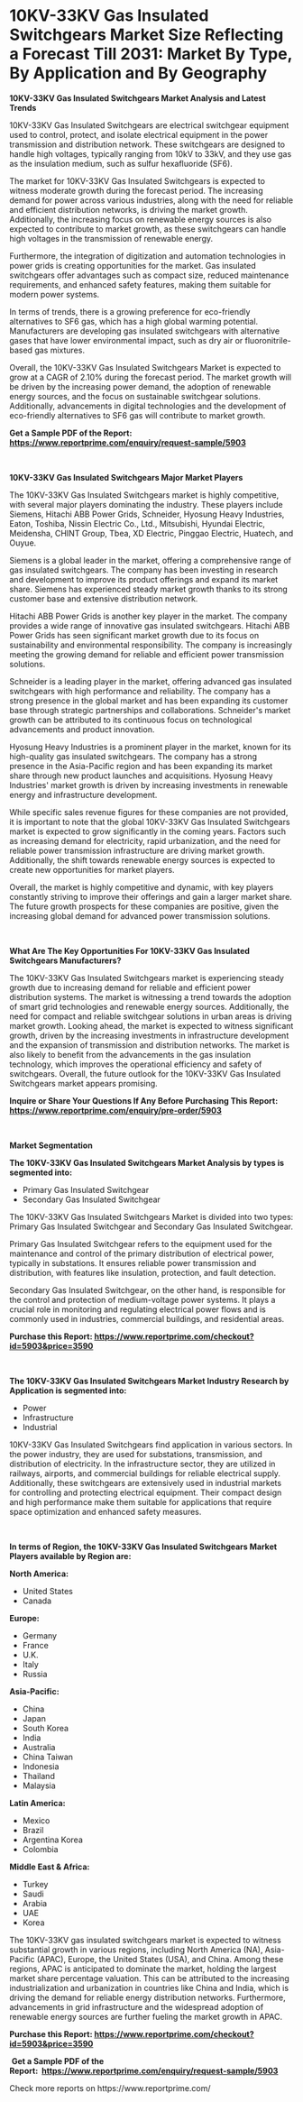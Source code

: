 <p><h1>10KV-33KV Gas Insulated Switchgears Market Size Reflecting a Forecast Till 2031: Market By Type, By Application and By Geography</h1></p><p><strong>10KV-33KV Gas Insulated Switchgears Market Analysis and Latest Trends</strong></p>
<p><p>10KV-33KV Gas Insulated Switchgears are electrical switchgear equipment used to control, protect, and isolate electrical equipment in the power transmission and distribution network. These switchgears are designed to handle high voltages, typically ranging from 10kV to 33kV, and they use gas as the insulation medium, such as sulfur hexafluoride (SF6).</p><p>The market for 10KV-33KV Gas Insulated Switchgears is expected to witness moderate growth during the forecast period. The increasing demand for power across various industries, along with the need for reliable and efficient distribution networks, is driving the market growth. Additionally, the increasing focus on renewable energy sources is also expected to contribute to market growth, as these switchgears can handle high voltages in the transmission of renewable energy.</p><p>Furthermore, the integration of digitization and automation technologies in power grids is creating opportunities for the market. Gas insulated switchgears offer advantages such as compact size, reduced maintenance requirements, and enhanced safety features, making them suitable for modern power systems.</p><p>In terms of trends, there is a growing preference for eco-friendly alternatives to SF6 gas, which has a high global warming potential. Manufacturers are developing gas insulated switchgears with alternative gases that have lower environmental impact, such as dry air or fluoronitrile-based gas mixtures.</p><p>Overall, the 10KV-33KV Gas Insulated Switchgears Market is expected to grow at a CAGR of 2.10% during the forecast period. The market growth will be driven by the increasing power demand, the adoption of renewable energy sources, and the focus on sustainable switchgear solutions. Additionally, advancements in digital technologies and the development of eco-friendly alternatives to SF6 gas will contribute to market growth.</p></p>
<p><strong>Get a Sample PDF of the Report:&nbsp; <a href="https://www.reportprime.com/enquiry/request-sample/5903">https://www.reportprime.com/enquiry/request-sample/5903</a></strong></p>
<p>&nbsp;</p>
<p><strong>10KV-33KV Gas Insulated Switchgears Major Market Players</strong></p>
<p><p>The 10KV-33KV Gas Insulated Switchgears market is highly competitive, with several major players dominating the industry. These players include Siemens, Hitachi ABB Power Grids, Schneider, Hyosung Heavy Industries, Eaton, Toshiba, Nissin Electric Co., Ltd., Mitsubishi, Hyundai Electric, Meidensha, CHINT Group, Tbea, XD Electric, Pinggao Electric, Huatech, and Ouyue.</p><p>Siemens is a global leader in the market, offering a comprehensive range of gas insulated switchgears. The company has been investing in research and development to improve its product offerings and expand its market share. Siemens has experienced steady market growth thanks to its strong customer base and extensive distribution network.</p><p>Hitachi ABB Power Grids is another key player in the market. The company provides a wide range of innovative gas insulated switchgears. Hitachi ABB Power Grids has seen significant market growth due to its focus on sustainability and environmental responsibility. The company is increasingly meeting the growing demand for reliable and efficient power transmission solutions.</p><p>Schneider is a leading player in the market, offering advanced gas insulated switchgears with high performance and reliability. The company has a strong presence in the global market and has been expanding its customer base through strategic partnerships and collaborations. Schneider's market growth can be attributed to its continuous focus on technological advancements and product innovation.</p><p>Hyosung Heavy Industries is a prominent player in the market, known for its high-quality gas insulated switchgears. The company has a strong presence in the Asia-Pacific region and has been expanding its market share through new product launches and acquisitions. Hyosung Heavy Industries' market growth is driven by increasing investments in renewable energy and infrastructure development.</p><p>While specific sales revenue figures for these companies are not provided, it is important to note that the global 10KV-33KV Gas Insulated Switchgears market is expected to grow significantly in the coming years. Factors such as increasing demand for electricity, rapid urbanization, and the need for reliable power transmission infrastructure are driving market growth. Additionally, the shift towards renewable energy sources is expected to create new opportunities for market players.</p><p>Overall, the market is highly competitive and dynamic, with key players constantly striving to improve their offerings and gain a larger market share. The future growth prospects for these companies are positive, given the increasing global demand for advanced power transmission solutions.</p></p>
<p>&nbsp;</p>
<p><strong>What Are The Key Opportunities For 10KV-33KV Gas Insulated Switchgears Manufacturers?</strong></p>
<p><p>The 10KV-33KV Gas Insulated Switchgears market is experiencing steady growth due to increasing demand for reliable and efficient power distribution systems. The market is witnessing a trend towards the adoption of smart grid technologies and renewable energy sources. Additionally, the need for compact and reliable switchgear solutions in urban areas is driving market growth. Looking ahead, the market is expected to witness significant growth, driven by the increasing investments in infrastructure development and the expansion of transmission and distribution networks. The market is also likely to benefit from the advancements in the gas insulation technology, which improves the operational efficiency and safety of switchgears. Overall, the future outlook for the 10KV-33KV Gas Insulated Switchgears market appears promising.</p></p>
<p><strong>Inquire or Share Your Questions If Any Before Purchasing This Report: <a href="https://www.reportprime.com/enquiry/pre-order/5903">https://www.reportprime.com/enquiry/pre-order/5903</a></strong></p>
<p>&nbsp;</p>
<p><strong>Market Segmentation</strong></p>
<p><strong>The 10KV-33KV Gas Insulated Switchgears Market Analysis by types is segmented into:</strong></p>
<p><ul><li>Primary Gas Insulated Switchgear</li><li>Secondary Gas Insulated Switchgear</li></ul></p>
<p><p>The 10KV-33KV Gas Insulated Switchgears Market is divided into two types: Primary Gas Insulated Switchgear and Secondary Gas Insulated Switchgear. </p><p>Primary Gas Insulated Switchgear refers to the equipment used for the maintenance and control of the primary distribution of electrical power, typically in substations. It ensures reliable power transmission and distribution, with features like insulation, protection, and fault detection.</p><p>Secondary Gas Insulated Switchgear, on the other hand, is responsible for the control and protection of medium-voltage power systems. It plays a crucial role in monitoring and regulating electrical power flows and is commonly used in industries, commercial buildings, and residential areas.</p></p>
<p><strong>Purchase this Report:&nbsp;<a href="https://www.reportprime.com/checkout?id=5903&price=3590">https://www.reportprime.com/checkout?id=5903&price=3590</a></strong></p>
<p>&nbsp;</p>
<p><strong>The 10KV-33KV Gas Insulated Switchgears Market Industry Research by Application is segmented into:</strong></p>
<p><ul><li>Power</li><li>Infrastructure</li><li>Industrial</li></ul></p>
<p><p>10KV-33KV Gas Insulated Switchgears find application in various sectors. In the power industry, they are used for substations, transmission, and distribution of electricity. In the infrastructure sector, they are utilized in railways, airports, and commercial buildings for reliable electrical supply. Additionally, these switchgears are extensively used in industrial markets for controlling and protecting electrical equipment. Their compact design and high performance make them suitable for applications that require space optimization and enhanced safety measures.</p></p>
<p>&nbsp;</p>
<p><strong>In terms of Region, the 10KV-33KV Gas Insulated Switchgears Market Players available by Region are:</strong></p>
<p>
    <p> <strong> North America: </strong>
        <ul>
            <li>United States</li>
            <li>Canada</li>
        </ul>
        </p> 
    <p> <strong> Europe: </strong>
        <ul>
            <li>Germany</li>
            <li>France</li>
            <li>U.K.</li>
            <li>Italy</li>
            <li>Russia</li>
        </ul>
        </p> 
    <p> <strong> Asia-Pacific: </strong>
        <ul>
            <li>China</li>
            <li>Japan</li>
            <li>South Korea</li>
            <li>India</li>
            <li>Australia</li>
            <li>China Taiwan</li>
            <li>Indonesia</li>
            <li>Thailand</li>
            <li>Malaysia</li>
        </ul>
        </p> 
    <p> <strong> Latin America: </strong>
        <ul>
            <li>Mexico</li>
            <li>Brazil</li>
            <li>Argentina Korea</li>
            <li>Colombia</li>
        </ul>
        </p> 
    <p> <strong> Middle East & Africa: </strong>
        <ul>
            <li>Turkey</li>
            <li>Saudi</li>
            <li>Arabia</li>
            <li>UAE</li>
            <li>Korea</li>
        </ul>
    </p>
    </p>
<p><p>The 10KV-33KV gas insulated switchgears market is expected to witness substantial growth in various regions, including North America (NA), Asia-Pacific (APAC), Europe, the United States (USA), and China. Among these regions, APAC is anticipated to dominate the market, holding the largest market share percentage valuation. This can be attributed to the increasing industrialization and urbanization in countries like China and India, which is driving the demand for reliable energy distribution networks. Furthermore, advancements in grid infrastructure and the widespread adoption of renewable energy sources are further fueling the market growth in APAC.</p></p>
<p><strong>Purchase this Report: <a href="https://www.reportprime.com/checkout?id=5903&price=3590">https://www.reportprime.com/checkout?id=5903&price=3590</a></strong></p>
<p>&nbsp;<strong>Get a Sample PDF of the Report:&nbsp;&nbsp;<a href="https://www.reportprime.com/enquiry/request-sample/5903">https://www.reportprime.com/enquiry/request-sample/5903</a></strong></p>
<p><strong></strong></p>
<p>Check more reports on https://www.reportprime.com/</p>